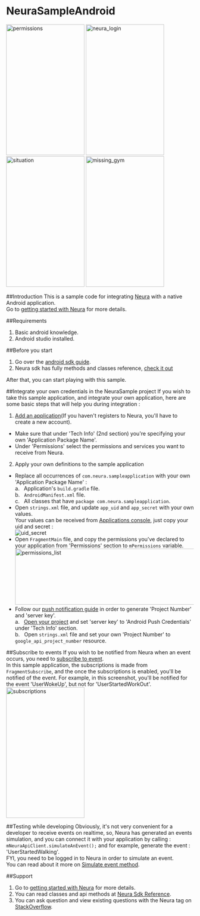 # NeuraSampleAndroid

<img src="https://s9.postimg.org/raqmwkv5r/permissions.png" alt="permissions" width="210" height="350">
<img src="https://s11.postimg.org/gtxw1agb7/neura_login.png" alt="neura_login" width="210" height="350">
<img src="https://s14.postimg.org/fmnzmnxox/situation.png" alt="situation" width="210" height="350">
<img src="https://s21.postimg.org/9yeirqdc7/missing_gym.png" alt="missing_gym" width="210" height="350">

##Introduction
This is a sample code for integrating <a href="http://www.theneura.com/">Neura</a> with a native Android application.<br/>
Go to <a href="https://dev.theneura.com/docs/getstarted">getting started with Neura</a> for more details.

##Requirements 
1. Basic android knowledge.
2. Android studio installed.

##Before you start
1. Go over the <a href="https://dev.theneura.com/docs/guide/android/sdk">android sdk guide</a>.
2. Neura sdk has fully methods and classes reference, <a href ="http://docs.theneura.com/android/com/neura/standalonesdk/service/NeuraApiClient.html">check it out</a>

After that, you can start playing with this sample.

##Integrate your own credentials in the NeuraSample project
If you wish to take this sample application, and integrate your own application, here are some basic steps that will help you during integration : 

1. <a href ="https://dev.theneura.com/console/new">Add an application</a>(If you haven't registers to Neura, you'll have to create a new account).
  - Make sure that under 'Tech Info' (2nd section) you're specifying your own 'Application Package Name'. 
  - Under 'Permissions' select the permissions and services you want to receive from Neura.
2. Apply your own definitions to the sample application
  - Replace all occurrences of ```com.neura.sampleapplication``` with your own 'Application Package Name' :
    <br/>a.&nbsp;&nbsp;&nbsp;Application's ```build.gradle``` file.
    <br/>b.&nbsp;&nbsp;&nbsp;```AndroidManifest.xml``` file.
    <br/>c.&nbsp;&nbsp;&nbsp;All classes that have ```package com.neura.sampleapplication```.
  - Open ```strings.xml``` file, and update ```app_uid``` and ```app_secret``` with your own values.
    <br/>Your values can be received from <a href="https://dev.theneura.com/console/">Applications console</a>, just copy your uid and secret : <br/>
    ![uid_secret](https://s21.postimg.org/3qpj2gurr/uid_secret.png)
  - Open ```FragmentMain``` file, and copy the permissions you've declared to your application from 'Permissions' section to ```mPermissions``` variable.<br/>
    <img src="https://s17.postimg.org/uwq3v3te7/Screen_Shot_2016_08_30_at_1_27_59_PM.png" alt="permissions_list" width="600" height="150">
  - Follow our <a href="https://dev.theneura.com/docs/guide/android/pushnotification"> push notification guide</a> in order to generate 'Project Number' and 'server key'.
    <br/>a.&nbsp;&nbsp;&nbsp;<a href ="https://dev.theneura.com/console">Open your project</a> and set 'server key' to 'Android Push Credentials' under 'Tech Info' section.
    <br/>b.&nbsp;&nbsp;&nbsp;Open ```strings.xml``` file and set your own 'Project Number' to ```google_api_project_number``` resource.

##Subscribe to events
If you wish to be notified from Neura when an event occurs, you need to <a href="https://dev.theneura.com/docs/guide/android/usage#subscribe">subscribe to event</a>.<br/>
In this sample application, the subscriptions is made from ```FragmentSubscribe```, and the once the subscriptions is enabled, you'll be notified of the event. For example, in this screenshot, you'll be notified for the event 'UserWokeUp', but not for 'UserStartedWorkOut'.
<br/><img src="https://s13.postimg.org/gkqe3jzt3/subscriptions.png" alt="subscriptions" width="210" height="350">

##Testing while developing
Obviously, it's not very convenient for a developer to receive events on realtime, so, Neura has generated 
an events simulation, and you can connect it with your application by calling : ```mNeuraApiClient.simulateAnEvent();``` 
and for example, generate the event : 'UserStartedWalking'.<br/>
FYI, you need to be logged in to Neura in order to simulate an event.<br/> 
You can read about it more on <a href ="http://docs.theneura.com/android/com/neura/standalonesdk/service/NeuraApiClient.html#simulateAnEvent--">Simulate event method</a>.

##Support
1. Go to <a href="https://dev.theneura.com/docs/getstarted">getting started with Neura</a> for more details.
2. You can read classes and api methods at <a href ="http://docs.theneura.com/android/com/neura/standalonesdk/service/NeuraApiClient.html">Neura Sdk Reference</a>.
3. You can ask question and view existing questions with the Neura tag on <a href="https://stackoverflow.com/questions/tagged/neura?sort=newest&pageSize=30">StackOverflow</a>.
